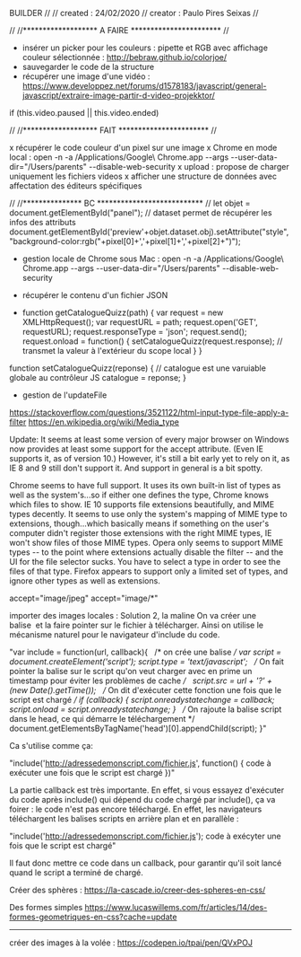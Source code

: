 BUILDER
//
// created : 24/02/2020
// creator : Paulo Pires Seixas
//

//
//*******************  A FAIRE ***********************
//


- insérer un picker pour les couleurs : pipette et RGB avec affichage couleur sélectionnée : http://bebraw.github.io/colorjoe/
- sauvegarder le code de la structure
- récupérer une image d'une vidéo : https://www.developpez.net/forums/d1578183/javascript/general-javascript/extraire-image-partir-d-video-projekktor/

 if (this.video.paused || this.video.ended)

//
//*******************  FAIT ***********************
//

x récupérer le code couleur d'un pixel sur une image
x Chrome en mode local : open -n -a /Applications/Google\ Chrome.app --args --user-data-dir="/Users/parents" --disable-web-security
x upload : propose de charger uniquement les fichiers videos
x afficher une structure de données avec affectation des éditeurs spécifiques

//
//***************      BC  ***************************
//
let objet = document.getElementById("panel");
// dataset permet de récupérer les infos des attributs <data->
document.getElementById('preview'+objet.dataset.obj).setAttribute("style", "background-color:rgb("+pixel[0]+','+pixel[1]+','+pixel[2]+")");


- gestion locale de Chrome
sous Mac :
open -n -a /Applications/Google\ Chrome.app --args --user-data-dir="/Users/parents" --disable-web-security


- récupérer le contenu d'un fichier JSON
- function getCatalogueQuizz(path) {
	var request = new XMLHttpRequest();
	var requestURL = path;
	request.open('GET', requestURL);
	request.responseType = 'json';
	request.send();
	request.onload = function() {
		setCatalogueQuizz(request.response);	// transmet la valeur à l'extérieur du scope local
	}
}

function setCatalogueQuizz(reponse) {
// catalogue est une varuiable globale au contrôleur JS
	catalogue = reponse;
}


- gestion de l'updateFile

https://stackoverflow.com/questions/3521122/html-input-type-file-apply-a-filter
https://en.wikipedia.org/wiki/Media_type


Update: It seems at least some version of every major browser on Windows now provides at least some support for the accept attribute. (Even IE supports it, as of version 10.) However, it's still a bit early yet to rely on it, as IE 8 and 9 still don't support it. And support in general is a bit spotty.

Chrome seems to have full support. It uses its own built-in list of types as well as the system's...so if either one defines the type, Chrome knows which files to show.
IE 10 supports file extensions beautifully, and MIME types decently. It seems to use only the system's mapping of MIME type to extensions, though...which basically means if something on the user's computer didn't register those extensions with the right MIME types, IE won't show files of those MIME types.
Opera only seems to support MIME types -- to the point where extensions actually disable the filter -- and the UI for the file selector sucks. You have to select a type in order to see the files of that type.
Firefox appears to support only a limited set of types, and ignore other types as well as extensions.

accept="image/jpeg"
accept="image/*"


importer des images locales :
Solution 2, la maline
On va créer une balise <script></script> et la faire pointer sur le fichier à télécharger. Ainsi on utilise le mécanisme naturel pour le navigateur d'include du code.

"var include = function(url, callback){
 
    /* on crée une balise<script type="text/javascript"></script> */
    var script = document.createElement('script');
    script.type = 'text/javascript';
 
    /* On fait pointer la balise sur le script qu'on veut charger
       avec en prime un timestamp pour éviter les problèmes de cache
    */
 
    script.src = url + '?' + (new Date().getTime());
 
    /* On dit d'exécuter cette fonction une fois que le script est chargé */
    if (callback) {
        script.onreadystatechange = callback;
        script.onload = script.onreadystatechange;
    }
 
    /* On rajoute la balise script dans le head, ce qui démarre le téléchargement */
    document.getElementsByTagName('head')[0].appendChild(script);
}"

Ca s'utilise comme ça:

"include('http://adressedemonscript.com/fichier.js', function() {
    code à exécuter une fois que le script est chargé
})"


La partie callback est très importante. En effet, si vous essayez d'exécuter du code après include() qui dépend du code chargé par include(), ça va foirer : le code n'est pas encore téléchargé. En effet, les navigateurs téléchargent les balises scripts en arrière plan et en parallèle :

"include('http://adressedemonscript.com/fichier.js');
code à exécyter une fois que le script est chargé"

Il faut donc mettre ce code dans un callback, pour garantir qu'il soit lancé quand le script a terminé de chargé.





Créer des sphères :
https://la-cascade.io/creer-des-spheres-en-css/

Des formes simples
https://www.lucaswillems.com/fr/articles/14/des-formes-geometriques-en-css?cache=update

*********************************

créer des images à la volée : https://codepen.io/tpai/pen/QVxPOJ
